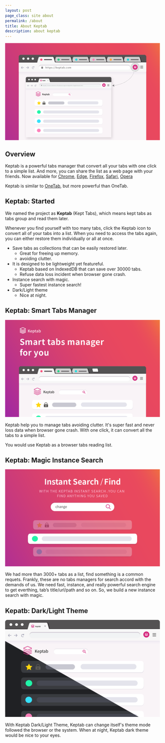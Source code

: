 ```yaml
---
layout: post
page_class: site about
permalink: /about
title: About Keptab
description: about keptab 
---
```


![Keptab Index](/media/chrome-webstore/keptab-intro-chrome-webstore.png)

## Overview

Keptab is a powerful tabs manager that convert all your tabs with one click to a simple list. And more, you can share the list as a web page with your friends. Now available for [Chrome](/chrome), [Edge](/edge), [Firefox](/firefox), [Safari](/safari), [Opera](/opera)

Keptab is similar to [OneTab](https://one-tab.com), but more powerful than OneTab.

## Keptab: Started

We named the project as **Keptab** (Kept Tabs),  which means kept tabs as tabs group and read them later.

Whenever you find yourself with too many tabs, click the Keptab icon to convert all of your tabs into a list. When you need to access the tabs again, you can either restore them individually or all at once.

- Save tabs as collections that can be easily restored later. 
  - Great for freeing up memory.
  - avoiding clutter.
- It is designed to be lightweight yet featureful. 
  - Keptab based on IndexedDB that can save over 30000 tabs.
  - Refuse data loss incident when browser gone crash.
- Instance search with magic.
  - Super fastest instance search!
- Dark/Light theme
  - Nice at night.

## Keptab: Smart Tabs Manager

![Keptab Introdction](/media/chrome-webstore/keptab-index-chrome-webstore.png)

Keptab help you to manage tabs avoiding clutter. It's super fast and never loss data when browser gone crash. With one click, it can convert all the tabs to a simple list.

You would use Keptab as a browser tabs reading list.

## Keptab: Magic Instance Search

![Keptab Search](/media/chrome-webstore/keptab-search-chrome-webstore.png)

We had more than 3000+ tabs as a list, find something is a common requets. Frankly, these are no tabs managers for search accord with the demands of us. We need fast, instance, and really powerful search engine to get everthing, tab’s title/url/path and so on. So, we build a new instance search with magic.

## Kepatb: Dark/Light Theme

![Keptab Theme](/media/chrome-webstore/keptab-theme-chrome-webstore.png)

With Keptab Dark/Light Theme, Keptab can change itself's theme mode followed the browser or the system. When at night, Keptab dark theme would be nice to your eyes.